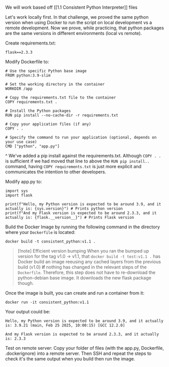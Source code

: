 We will work based off [[1.1 Consistent Python Interpreter]] files

Let's work locally first. In that challenge, we proved the same python version when using Docker to run the script on local development vs a remote development. Now we prove, while practicing, that python packages are the same versions in different environments (local vs remote).

Create requirements.txt:
```
flask==2.3.3
```

Modify Dockerfile to:
```
# Use the specific Python base image
FROM python:3.9-slim

# Set the working directory in the container
WORKDIR /app

# Copy the requirements.txt file to the container
COPY requirements.txt .

# Install the Python packages
RUN pip install --no-cache-dir -r requirements.txt

# Copy your application files (if any)
COPY . .

# Specify the command to run your application (optional, depends on your use case)
CMD ["python", "app.py"]
```

^ We've added a pip install against the requirements.txt. Although `COPY . .` is sufficient if we had moved that line to above the `RUN pip install..` command, having `COPY requirements.txt` is just more explicit and communicates the intention to other developers.

Modify app.py to:
```
import sys
import flask

print(f"Hello, my Python version is expected to be around 3.9, and it actually is: {sys.version}") # Prints python version
print(f"And my Flask version is expected to be around 2.3.3, and it actually is: {flask.__version__}") # Prints Flask version
```

Build the Docker Image by running the following command in the directory where your `Dockerfile` is located:
```
docker build -t consistent_python:v1.1 .
```

> [!note] Efficient version bumping
> When you ran the bumped up version for the tag v1.0 → v1.1, that `docker build -t test:v1.1 .` has Docker build an image reeusing any cached layers from the previous build (v1.0) **if** nothing has changed in the relevant steps of the `Dockerfile`. Therefore, this step does not have to re-download the python-debian base image. It downloads the new flask package though.


Once the image is built, you can create and run a container from it:
```
docker run -it consistent_python:v1.1
```

Your output could be:
```
Hello, my Python version is expected to be around 3.9, and it actually is: 3.9.21 (main, Feb 25 2025, 10:00:15) [GCC 12.2.0]

And my Flask version is expected to be around 2.3.3, and it actually is: 2.3.3
```

Test on remote server:
Copy your folder of files (with the app.py, Dockerfile, .dockerignore) into a remote server. Then SSH and repeat the steps to check it's the same output when you build then run the image.

